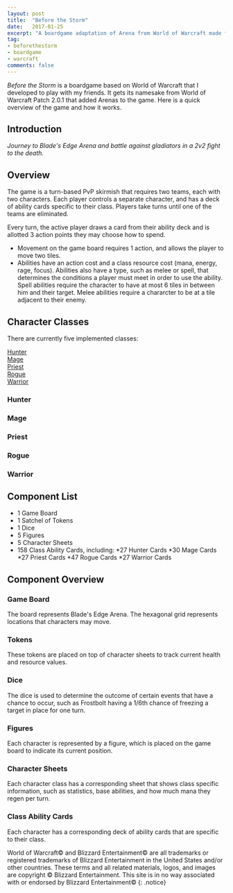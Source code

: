```yaml
---
layout: post
title:  "Before the Storm"
date:   2017-01-25
excerpt: "A boardgame adaptation of Arena from World of Warcraft made for personal use."
tag:
- beforethestorm 
- boardgame
- warcraft
comments: false
---
```


*Before the Storm* is a boardgame based on World of Warcraft that I developed to play with my friends. It gets its namesake from World of Warcraft Patch 2.0.1 that added Arenas to the game. Here is a quick overview of the game and how it works.  

## Introduction

*Journey to Blade's Edge Arena and battle against gladiators in a 2v2 fight to the death.*

## Overview

The game is a turn-based PvP skirmish that requires two teams, each with two characters. Each player controls a separate character, and has a deck of ability cards specific to their class. Players take turns until one of the teams are eliminated. 

Every turn, the active player draws a card from their ability deck and is allotted 3 action points they may choose how to spend.

* Movement on the game board requires 1 action, and allows the player to move two tiles. 
* Abilities have an action cost and a class resource cost (mana, energy, rage, focus). Abilities also have a type, such as melee or spell, that determines the conditions a player must meet in order to use the ability. Spell abilities require the character to have at most 6 tiles in between him and their target. Melee abilities require a chararcter to be at a tile adjacent to their enemy.

## Character Classes
There are currently five implemented classes:

<div markdown="0"><a href="#" class="btn btn-hunter">Hunter</a></div>
<div markdown="0"><a href="#" class="btn btn-mage">Mage</a></div>
<div markdown="0"><a href="#" class="btn">Priest</a></div>
<div markdown="0"><a href="#" class="btn btn-rogue">Rogue</a></div>
<div markdown="0"><a href="#" class="btn btn-warrior">Warrior</a></div>

### Hunter

### Mage

### Priest

### Rogue

### Warrior

## Component List
* 1 Game Board
* 1 Satchel of Tokens
* 1 Dice
* 5 Figures
* 5 Character Sheets
* 158 Class Ability Cards, including:
	*27 Hunter Cards
	*30 Mage Cards
	*27 Priest Cards
	*47 Rogue Cards
	*27 Warrior Cards
	
## Component Overview

### Game Board
The board represents Blade's Edge Arena. The hexagonal grid represents locations that characters may move. 

### Tokens
These tokens are placed on top of character sheets to track current health and resource values.

### Dice
The dice is used to determine the outcome of certain events that have a chance to occur, such as Frostbolt having a 1/6th chance of freezing a target in place for one turn.

### Figures
Each character is represented by a figure, which is placed on the game board to indicate its current position.

### Character Sheets
Each character class has a corresponding sheet that shows class specific information, such as statistics, base abilities, and how much mana they regen per turn.

### Class Ability Cards
Each character has a corresponding deck of ability cards that are specific to their class.





World of Warcraft© and Blizzard Entertainment© are all trademarks or registered trademarks of Blizzard Entertainment in the United States and/or other countries. These terms and all related materials, logos, and images are copyright © Blizzard Entertainment. This site is in no way associated with or endorsed by Blizzard Entertainment©
{: .notice}
